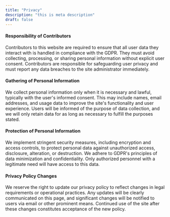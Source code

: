 ```yaml
---
title: "Privacy"
description: "this is meta description"
draft: false
---
```


#### Responsibility of Contributors

Contributors to this website are required to ensure that all user data they interact with is handled in compliance with the GDPR. They must avoid collecting, processing, or sharing personal information without explicit user consent. Contributors are responsible for safeguarding user privacy and must report any data breaches to the site administrator immediately.

#### Gathering of Personal Information

We collect personal information only when it is necessary and lawful, typically with the user's informed consent. This may include names, email addresses, and usage data to improve the site's functionality and user experience. Users will be informed of the purpose of data collection, and we will only retain data for as long as necessary to fulfill the purposes stated.

#### Protection of Personal Information

We implement stringent security measures, including encryption and access controls, to protect personal data against unauthorized access, disclosure, alteration, or destruction. We adhere to GDPR's principles of data minimization and confidentiality. Only authorized personnel with a legitimate need will have access to this data.

#### Privacy Policy Changes

We reserve the right to update our privacy policy to reflect changes in legal requirements or operational practices. Any updates will be clearly communicated on this page, and significant changes will be notified to users via email or other prominent means. Continued use of the site after these changes constitutes acceptance of the new policy.
